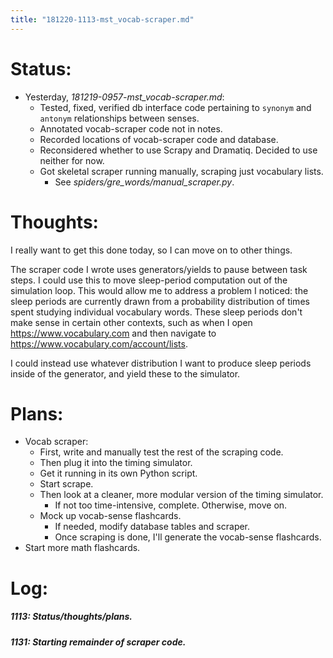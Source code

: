 ```yaml
---
title: "181220-1113-mst_vocab-scraper.md"
---
```


# Status:

- Yesterday, _181219-0957-mst_vocab-scraper.md_:
  - Tested, fixed, verified db interface code pertaining to `synonym` and `antonym` relationships between senses.
  - Annotated vocab-scraper code not in notes.
  - Recorded locations of vocab-scraper code and database.
  - Reconsidered whether to use Scrapy and Dramatiq. Decided to use neither for now.
  - Got skeletal scraper running manually, scraping just vocabulary lists.
    - See _spiders/gre_words/manual_scraper.py_.


# Thoughts:

I really want to get this done today, so I can move on to other things.

The scraper code I wrote uses generators/yields to pause between task steps. I could use this to move sleep-period computation out of the simulation loop. This would allow me to address a problem I noticed: the sleep periods are currently drawn from a probability distribution of times spent studying individual vocabulary words. These sleep periods don't make sense in certain other contexts, such as when I open https://www.vocabulary.com and then navigate to https://www.vocabulary.com/account/lists.

I could instead use whatever distribution I want to produce sleep periods inside of the generator, and yield these to the simulator.


# Plans:

- Vocab scraper:
  - First, write and manually test the rest of the scraping code.
  - Then plug it into the timing simulator.
  - Get it running in its own Python script.
  - Start scrape.
  - Then look at a cleaner, more modular version of the timing simulator.
    - If not too time-intensive, complete. Otherwise, move on.
  - Mock up vocab-sense flashcards.
    - If needed, modify database tables and scraper.
    - Once scraping is done, I'll generate the vocab-sense flashcards.
- Start more math flashcards.


# Log:

##### 1113: Status/thoughts/plans.

##### 1131: Starting remainder of scraper code.

